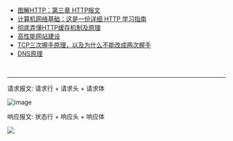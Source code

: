 - [图解HTTP：第三章 HTTP报文](https://github.com/woai30231/http/tree/master/%E7%AC%AC%E4%B8%89%E7%AB%A0%20HTTP%E6%8A%A5%E6%96%87)
- [计算机网络基础：这是一份详细 HTTP 学习指南](https://blog.csdn.net/carson_ho/article/details/82106781)
- [彻底弄懂HTTP缓存机制及原理](https://www.cnblogs.com/chenqf/articles/6386163.html)
- [高性能网站建设](https://www.cnblogs.com/chenqf/p/3778355.html)
- [TCP三次握手原理，以及为什么不能改成两次握手](https://github.com/Vuact/Blog/blob/main/base/http/TCP%E4%B8%89%E6%AC%A1%E6%8F%A1%E6%89%8B%E5%8E%9F%E7%90%86%EF%BC%8C%E4%BB%A5%E5%8F%8A%E4%B8%BA%E4%BB%80%E4%B9%88%E4%B8%8D%E8%83%BD%E6%94%B9%E6%88%90%E4%B8%A4%E6%AC%A1%E6%8F%A1%E6%89%8B.md)
- [DNS原理](https://github.com/Vuact/Blog/blob/main/base/http/DNS%E5%8E%9F%E7%90%86.md)
<br>

----

请求报文: 请求行 + 请求头 + 请求体

![image](https://user-images.githubusercontent.com/74364990/109516257-f2d25400-7ae2-11eb-8e93-228895671bbb.png)

响应报文: 状态行 + 响应头 + 响应体

![](https://img-blog.csdnimg.cn/20190216223421912.jpg)
